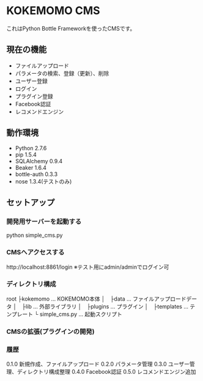 # KOKEMOMO CMS

これはPython Bottle Frameworkを使ったCMSです。

## 現在の機能
+ ファイルアップロード
+ パラメータの検索、登録（更新）、削除
+ ユーザー登録
+ ログイン
+ プラグイン登録
+ Facebook認証
+ レコメンドエンジン

## 動作環境
+ Python 2.7.6
+ pip 1.5.4
+ SQLAlchemy 0.9.4
+ Beaker 1.6.4
+ bottle-auth 0.3.3
+ nose 1.3.4(テストのみ)

## セットアップ
### 開発用サーバーを起動する
python simple_cms.py
### CMSへアクセスする
http://localhost:8861/login
※テスト用にadmin/adminでログイン可

### ディレクトリ構成
  root
  ├kokemomo … KOKEMOMO本体
  │　├data … ファイルアップロードデータ
  │　├lib … 外部ライブラリ
  │　├plugins … プラグイン
  │　├templates … テンプレート
  └ simple_cms.py … 起動スクリプト


### CMSの拡張(プラグインの開発)

### 履歴
  0.1.0 新規作成、ファイルアップロード
  0.2.0 パラメータ管理
  0.3.0 ユーザー管理、ディレクトリ構成整理
  0.4.0 Facebook認証
  0.5.0 レコメンドエンジン追加
